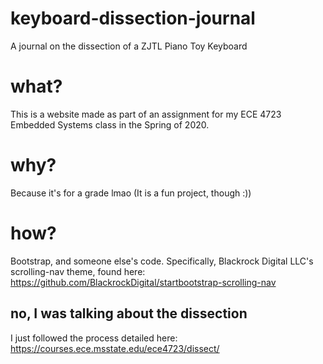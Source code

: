 # keyboard-dissection-journal
A journal on the dissection of a ZJTL Piano Toy Keyboard

# what?
This is a website made as part of an assignment for my ECE 4723 Embedded Systems class in the Spring of 2020.

# why?
Because it's for a grade lmao (It is a fun project, though :))

# how?
Bootstrap, and someone else's code. Specifically, Blackrock Digital LLC's scrolling-nav theme, found here:
https://github.com/BlackrockDigital/startbootstrap-scrolling-nav

## no, I was talking about the dissection
I just followed the process detailed here: https://courses.ece.msstate.edu/ece4723/dissect/